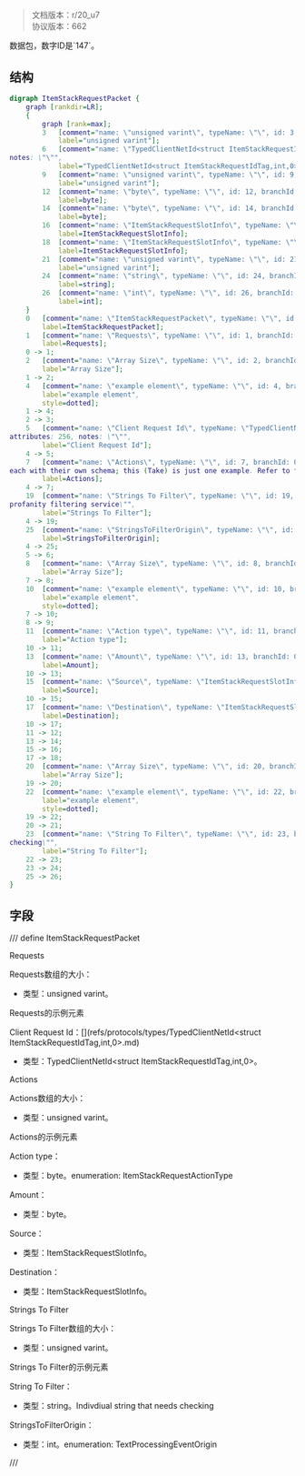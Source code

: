 # <!-- md:samp ItemStackRequestPacket -->

> 文档版本：r/20_u7<br/>协议版本：662

<!-- md:samp ItemStackRequestPacket -->数据包，数字ID是`147`。

## 结构

```dot
digraph ItemStackRequestPacket {
	graph [rankdir=LR];
	{
		graph [rank=max];
		3	[comment="name: \"unsigned varint\", typeName: \"\", id: 3, branchId: 0, recurseId: -1, attributes: 512, notes: \"\"",
			label="unsigned varint"];
		6	[comment="name: \"TypedClientNetId<struct ItemStackRequestIdTag,int,0>\", typeName: \"\", id: 6, branchId: 0, recurseId: -1, attributes: 512, \
notes: \"\"",
			label="TypedClientNetId<struct ItemStackRequestIdTag,int,0>"];
		9	[comment="name: \"unsigned varint\", typeName: \"\", id: 9, branchId: 0, recurseId: -1, attributes: 512, notes: \"\"",
			label="unsigned varint"];
		12	[comment="name: \"byte\", typeName: \"\", id: 12, branchId: 0, recurseId: -1, attributes: 512, notes: \"\"",
			label=byte];
		14	[comment="name: \"byte\", typeName: \"\", id: 14, branchId: 0, recurseId: -1, attributes: 512, notes: \"\"",
			label=byte];
		16	[comment="name: \"ItemStackRequestSlotInfo\", typeName: \"\", id: 16, branchId: 0, recurseId: -1, attributes: 512, notes: \"\"",
			label=ItemStackRequestSlotInfo];
		18	[comment="name: \"ItemStackRequestSlotInfo\", typeName: \"\", id: 18, branchId: 0, recurseId: -1, attributes: 512, notes: \"\"",
			label=ItemStackRequestSlotInfo];
		21	[comment="name: \"unsigned varint\", typeName: \"\", id: 21, branchId: 0, recurseId: -1, attributes: 512, notes: \"\"",
			label="unsigned varint"];
		24	[comment="name: \"string\", typeName: \"\", id: 24, branchId: 0, recurseId: -1, attributes: 512, notes: \"\"",
			label=string];
		26	[comment="name: \"int\", typeName: \"\", id: 26, branchId: 0, recurseId: -1, attributes: 512, notes: \"\"",
			label=int];
	}
	0	[comment="name: \"ItemStackRequestPacket\", typeName: \"\", id: 0, branchId: 147, recurseId: -1, attributes: 0, notes: \"\"",
		label=ItemStackRequestPacket];
	1	[comment="name: \"Requests\", typeName: \"\", id: 1, branchId: 0, recurseId: -1, attributes: 8, notes: \"\"",
		label=Requests];
	0 -> 1;
	2	[comment="name: \"Array Size\", typeName: \"\", id: 2, branchId: 0, recurseId: -1, attributes: 0, notes: \"\"",
		label="Array Size"];
	1 -> 2;
	4	[comment="name: \"example element\", typeName: \"\", id: 4, branchId: 0, recurseId: -1, attributes: 16, notes: \"\"",
		label="example element",
		style=dotted];
	1 -> 4;
	2 -> 3;
	5	[comment="name: \"Client Request Id\", typeName: \"TypedClientNetId<struct ItemStackRequestIdTag,int,0>\", id: 5, branchId: 0, recurseId: -1, \
attributes: 256, notes: \"\"",
		label="Client Request Id"];
	4 -> 5;
	7	[comment="name: \"Actions\", typeName: \"\", id: 7, branchId: 0, recurseId: -1, attributes: 8, notes: \"There are a variety of possible actions \
each with their own schema; this (Take) is just one example. Refer to the Item Stack Net Manager documentation.\"",
		label=Actions];
	4 -> 7;
	19	[comment="name: \"Strings To Filter\", typeName: \"\", id: 19, branchId: 0, recurseId: -1, attributes: 8, notes: \"Array of strings to submit to \
profanity filtering service\"",
		label="Strings To Filter"];
	4 -> 19;
	25	[comment="name: \"StringsToFilterOrigin\", typeName: \"\", id: 25, branchId: 0, recurseId: -1, attributes: 0, notes: \"enumeration: TextProcessingEventOrigin\"",
		label=StringsToFilterOrigin];
	4 -> 25;
	5 -> 6;
	8	[comment="name: \"Array Size\", typeName: \"\", id: 8, branchId: 0, recurseId: -1, attributes: 0, notes: \"\"",
		label="Array Size"];
	7 -> 8;
	10	[comment="name: \"example element\", typeName: \"\", id: 10, branchId: 0, recurseId: -1, attributes: 16, notes: \"\"",
		label="example element",
		style=dotted];
	7 -> 10;
	8 -> 9;
	11	[comment="name: \"Action type\", typeName: \"\", id: 11, branchId: 0, recurseId: -1, attributes: 0, notes: \"enumeration: ItemStackRequestActionType\"",
		label="Action type"];
	10 -> 11;
	13	[comment="name: \"Amount\", typeName: \"\", id: 13, branchId: 0, recurseId: -1, attributes: 0, notes: \"\"",
		label=Amount];
	10 -> 13;
	15	[comment="name: \"Source\", typeName: \"ItemStackRequestSlotInfo\", id: 15, branchId: 0, recurseId: -1, attributes: 256, notes: \"\"",
		label=Source];
	10 -> 15;
	17	[comment="name: \"Destination\", typeName: \"ItemStackRequestSlotInfo\", id: 17, branchId: 0, recurseId: -1, attributes: 256, notes: \"\"",
		label=Destination];
	10 -> 17;
	11 -> 12;
	13 -> 14;
	15 -> 16;
	17 -> 18;
	20	[comment="name: \"Array Size\", typeName: \"\", id: 20, branchId: 0, recurseId: -1, attributes: 0, notes: \"\"",
		label="Array Size"];
	19 -> 20;
	22	[comment="name: \"example element\", typeName: \"\", id: 22, branchId: 0, recurseId: -1, attributes: 16, notes: \"\"",
		label="example element",
		style=dotted];
	19 -> 22;
	20 -> 21;
	23	[comment="name: \"String To Filter\", typeName: \"\", id: 23, branchId: 0, recurseId: -1, attributes: 0, notes: \"Indivdiual string that needs \
checking\"",
		label="String To Filter"];
	22 -> 23;
	23 -> 24;
	25 -> 26;
}

```

## 字段

/// define
ItemStackRequestPacket

Requests

Requests数组的大小：<!-- md:samp unsigned varint -->

- 类型：unsigned varint。

Requests的示例元素

Client Request Id：[<!-- md:samp TypedClientNetId<struct ItemStackRequestIdTag,int,0> -->](refs/protocols/types/TypedClientNetId<struct ItemStackRequestIdTag,int,0>.md)

- 类型：TypedClientNetId<struct ItemStackRequestIdTag,int,0>。

Actions

Actions数组的大小：<!-- md:samp unsigned varint -->

- 类型：unsigned varint。

Actions的示例元素

Action type：<!-- md:samp byte -->

- 类型：byte。enumeration: ItemStackRequestActionType

Amount：<!-- md:samp byte -->

- 类型：byte。

Source：[<!-- md:samp ItemStackRequestSlotInfo -->](refs/protocols/types/ItemStackRequestSlotInfo.md)

- 类型：ItemStackRequestSlotInfo。

Destination：[<!-- md:samp ItemStackRequestSlotInfo -->](refs/protocols/types/ItemStackRequestSlotInfo.md)

- 类型：ItemStackRequestSlotInfo。

Strings To Filter

Strings To Filter数组的大小：<!-- md:samp unsigned varint -->

- 类型：unsigned varint。

Strings To Filter的示例元素

String To Filter：<!-- md:samp string -->

- 类型：string。Indivdiual string that needs checking

StringsToFilterOrigin：<!-- md:samp int -->

- 类型：int。enumeration: TextProcessingEventOrigin


///
